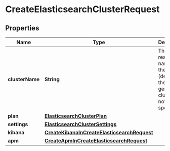 # CreateElasticsearchClusterRequest

## Properties
Name | Type | Description | Notes
------------ | ------------- | ------------- | -------------
**clusterName** | **String** | The human readable name for the cluster (defaults to the generated cluster id if not specified) |  [optional]
**plan** | [**ElasticsearchClusterPlan**](ElasticsearchClusterPlan.md) |  | 
**settings** | [**ElasticsearchClusterSettings**](ElasticsearchClusterSettings.md) |  |  [optional]
**kibana** | [**CreateKibanaInCreateElasticsearchRequest**](CreateKibanaInCreateElasticsearchRequest.md) |  |  [optional]
**apm** | [**CreateApmInCreateElasticsearchRequest**](CreateApmInCreateElasticsearchRequest.md) |  |  [optional]
